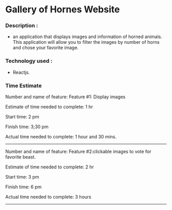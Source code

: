 
# Gallery of Hornes Website 

### Description :
* an application that displays images and information of horned animals. This application will allow you to filter the images by number of horns and chose your favorite image.

### Technology used :
* Reactjs.


### Time Estimate

Number and name of feature: Feature #1: Display images

Estimate of time needed to complete: 1 hr

Start time: 2 pm

Finish time: 3;30 pm

Actual time needed to complete: 1 hour and 30 mins.

________________________________________________________________________________________


Number and name of feature: Feature #2:clickable images to vote for favorite beast.

Estimate of time needed to complete: 2 hr

Start time: 3 pm

Finish time: 6 pm

Actual time needed to complete: 3 hours



__________________________________________________________________________________________
